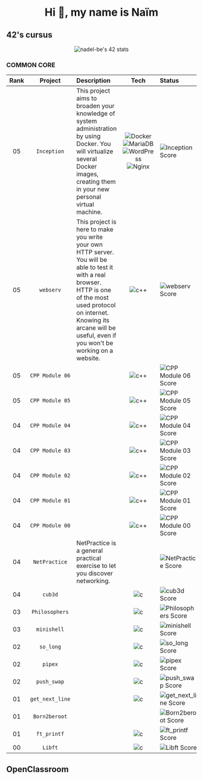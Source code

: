 <h1 align="center">Hi 👋, my name is Naïm</h1>

## 42's cursus

<p align=center>
<img  src="https://badge42.vercel.app/api/v2/cl9mxh18v00250gil6wd4ihss/stats?cursusId=21&coalitionId=193"  alt="nadel-be's 42 stats"  />
</p>

### COMMON CORE
| Rank       | Project   | Description                | Tech | Status     |
| :--------: | :-------: | :------------------------- | :--: | :--------  |
| 05 | `Inception` | This project aims to broaden your knowledge of system administration by using Docker. You will virtualize several Docker images, creating them in your new personal virtual machine. | ![Docker](https://img.shields.io/badge/-Docker-46a2f1?style=flat-square&logo=docker&logoColor=white) ![MariaDB](https://img.shields.io/badge/MariaDB-003545?style=flat-square&logo=mariadb&logoColor=white) ![WordPress](https://img.shields.io/badge/WordPress-%23117AC9.svg?style=flat-square&logo=WordPress&logoColor=white) ![Nginx](https://img.shields.io/badge/nginx-%23009639.svg?style=flat-square&logo=nginx&logoColor=white) | ![Inception Score](https://badge42.vercel.app/api/v2/cl9mxh18v00250gil6wd4ihss/project/3124069) |
| 05 | `webserv` | This project is here to make you write your own HTTP server. You will be able to test it with a real browser. HTTP is one of the most used protocol on internet. Knowing its arcane will be useful, even if you won't be working on a website. | ![c++](https://img.shields.io/badge/C++-00599C?style=flat-square&logo=C%2B%2B&logoColor=white) | ![webserv Score](https://badge42.vercel.app/api/v2/cl9mxh18v00250gil6wd4ihss/project/3124066) |
| 05 | `CPP Module 06` |  | ![c++](https://img.shields.io/badge/C++-00599C?style=flat-square&logo=C%2B%2B&logoColor=white) | ![CPP Module 06 Score](https://badge42.vercel.app/api/v2/cl9mxh18v00250gil6wd4ihss/project/3150537) |
| 05 | `CPP Module 05` |  | ![c++](https://img.shields.io/badge/C++-00599C?style=flat-square&logo=C%2B%2B&logoColor=white) | ![CPP Module 05 Score](https://badge42.vercel.app/api/v2/cl9mxh18v00250gil6wd4ihss/project/3124067) |
| 04 | `CPP Module 04` |  | ![c++](https://img.shields.io/badge/C++-00599C?style=flat-square&logo=C%2B%2B&logoColor=white) |  ![CPP Module 04 Score](https://badge42.vercel.app/api/v2/cl9mxh18v00250gil6wd4ihss/project/3114863) |
| 04 | `CPP Module 03` |  | ![c++](https://img.shields.io/badge/C++-00599C?style=flat-square&logo=C%2B%2B&logoColor=white) | ![CPP Module 03 Score](https://badge42.vercel.app/api/v2/cl9mxh18v00250gil6wd4ihss/project/3099756) |
| 04 | `CPP Module 02` |  | ![c++](https://img.shields.io/badge/C++-00599C?style=flat-square&logo=C%2B%2B&logoColor=white) |  ![CPP Module 02 Score](https://badge42.vercel.app/api/v2/cl9mxh18v00250gil6wd4ihss/project/3087414) |
| 04 | `CPP Module 01` |  | ![c++](https://img.shields.io/badge/C++-00599C?style=flat-square&logo=C%2B%2B&logoColor=white) | ![CPP Module 01 Score](https://badge42.vercel.app/api/v2/cl9mxh18v00250gil6wd4ihss/project/3085721) |
| 04 | `CPP Module 00` |  | ![c++](https://img.shields.io/badge/C++-00599C?style=flat-square&logo=C%2B%2B&logoColor=white) | ![CPP Module 00 Score](https://badge42.vercel.app/api/v2/cl9mxh18v00250gil6wd4ihss/project/3068046) |
| 04 | `NetPractice` | NetPractice is a general practical exercise to let you discover networking. | | ![NetPractice Score](https://badge42.vercel.app/api/v2/cl9mxh18v00250gil6wd4ihss/project/3055344) |
| 04 | `cub3d` |  | ![c](https://img.shields.io/badge/C-grey?style=flat-square&logo=C&logoColor=white) | ![cub3d Score](https://badge42.vercel.app/api/v2/cl9mxh18v00250gil6wd4ihss/project/3055340) |
| 03 | `Philosophers` |  | ![c](https://img.shields.io/badge/C-grey?style=flat-square&logo=C&logoColor=white) | ![Philosophers Score](https://badge42.vercel.app/api/v2/cl9mxh18v00250gil6wd4ihss/project/3002929) |
| 03 | `minishell` |  | ![c](https://img.shields.io/badge/C-grey?style=flat-square&logo=C&logoColor=white) | ![minishell Score](https://badge42.vercel.app/api/v2/cl9mxh18v00250gil6wd4ihss/project/3002926) |
| 02 | `so_long` |  | ![c](https://img.shields.io/badge/C-grey?style=flat-square&logo=C&logoColor=white) | ![so_long Score](https://badge42.vercel.app/api/v2/cl9mxh18v00250gil6wd4ihss/project/2900219) |
| 02 | `pipex` |  | ![c](https://img.shields.io/badge/C-grey?style=flat-square&logo=C&logoColor=white) | ![pipex Score](https://badge42.vercel.app/api/v2/cl9mxh18v00250gil6wd4ihss/project/2924035) |
| 02 | `push_swap` |  | ![c](https://img.shields.io/badge/C-grey?style=flat-square&logo=C&logoColor=white) | ![push_swap Score](https://badge42.vercel.app/api/v2/cl9mxh18v00250gil6wd4ihss/project/2900217) |
| 01 | `get_next_line` |  | ![c](https://img.shields.io/badge/C-grey?style=flat-square&logo=C&logoColor=white) | ![get_next_line Score](https://badge42.vercel.app/api/v2/cl9mxh18v00250gil6wd4ihss/project/2858595)|
| 01 | `Born2beroot` |  |  | ![Born2beroot Score](https://badge42.vercel.app/api/v2/cl9mxh18v00250gil6wd4ihss/project/2858597)|
| 01 | `ft_printf` |  | ![c](https://img.shields.io/badge/C-grey?style=flat-square&logo=C&logoColor=white) | ![ft_printf Score](https://badge42.vercel.app/api/v2/cl9mxh18v00250gil6wd4ihss/project/2858594) |
| 00 | `Libft` |  | ![c](https://img.shields.io/badge/C-grey?style=flat-square&logo=C&logoColor=white) | ![Libft Score](https://badge42.vercel.app/api/v2/cl9mxh18v00250gil6wd4ihss/project/2827766) |

## OpenClassroom
### 
